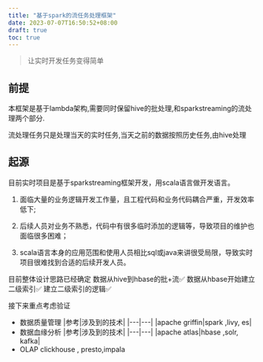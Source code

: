 ```yaml
---
title: "基于spark的流任务处理框架"
date: 2023-07-07T16:50:52+08:00
draft: true
toc: true
---
```



> 让实时开发任务变得简单

## 前提
本框架是基于lambda架构,需要同时保留hive的批处理,和sparkstreaming的流处理两个部分.

流处理任务只是处理当天的实时任务,当天之前的数据按照历史任务,由hive处理

## 起源
目前实时项目是基于sparkstreaming框架开发，用scala语言做开发语言。

1. 面临大量的业务逻辑开发工作量，且工程代码和业务代码耦合严重，开发效率低下;

2. 后续人员对业务不熟悉，代码中有很多临时添加的逻辑等，导致项目的维护也面临很多困难；

3. scala语言本身的应用范围和使用人员相比sql或java来讲很受局限，导致实时项目很难找到合适的后续开发人员。



目前整体设计思路已经确定
数据从hive到hbase的批+流✅
数据从hbase开始建立二级索引✅
建立二级索引的逻辑✅

接下来重点考虑验证
- 数据质量管理
|参考|涉及到的技术|
|---|---|
|apache griffin|spark ,livy, es|
- 数据血缘分析
|参考|涉及到的技术|
|---|---|
|apache atlas|hbase ,solr, kafka|
- OLAP
clickhouse , presto,impala